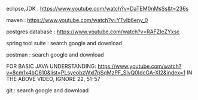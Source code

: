 eclipse,JDK : https://www.youtube.com/watch?v=DaTEM0nMsSs&t=236s

maven : https://www.youtube.com/watch?v=YTvlb6eny_0

postgres database : https://www.youtube.com/watch?v=RAFZleZYxsc

spring tool suite : search google and download

postman : search google and download

FOR BASIC JAVA UNDERSTANDING: https://www.youtube.com/watch?v=8cm1x4bC610&list=PLsyeobzWxl7pSqMzPF_SlvQ0IdcGA-XI2&index=1 IN THE ABOVE VIDEO, IGNORE 22, 51-57

git : search google and download

